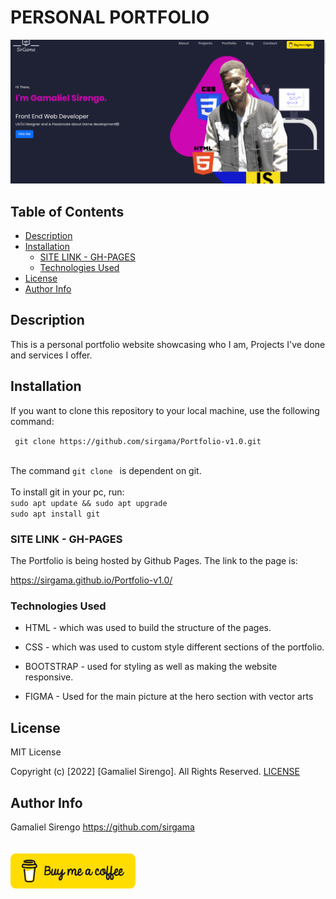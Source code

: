 # PERSONAL PORTFOLIO
<img  src="./images/coverportf.png">

 


## Table of Contents

  - [Description](#description)
  - [Installation](#installation)
    - [SITE LINK - GH-PAGES](#site-link---gh-pages)
    - [Technologies Used](#technologies-used)
  - [License](#license)
  - [Author Info](#author-info)

## Description
<p>This is a personal portfolio website showcasing who I am, Projects I've done and services I offer.</p>

## Installation
<p>If you want to clone this repository to your local machine, use the following command: </p>
<p><code> git clone https://github.com/sirgama/Portfolio-v1.0.git</code></p>
<br>The command <code>git clone </code> is dependent on git. <br>
<br>To install git in your pc, run:<br>
<code>sudo apt update && sudo apt upgrade</code><br>
<code>sudo apt install git</code>




### SITE LINK - GH-PAGES
The Portfolio is being hosted by Github Pages. The link to the page is:

<a href="https://sirgama.github.io/Portfolio-v1.0/">https://sirgama.github.io/Portfolio-v1.0/</a>

### Technologies Used
* HTML - which was used to build the structure of the pages.

* CSS - which was used to custom style different sections of the portfolio.

* BOOTSTRAP - used for styling as well as making the website responsive.
  
* FIGMA - Used for the main picture at the hero section with vector arts


## License

MIT License

Copyright (c) [2022] [Gamaliel Sirengo]. All Rights Reserved.
<a href="./LICENSE"> LICENSE</a>


## Author Info

Gamaliel Sirengo 
https://github.com/sirgama
<br><br><br><a class="nav-link tite" href="https://www.buymeacoffee.com/sirgamaliel"> <img class="img-fluid" src="./images/bmc-button.png" height="auto" width="200px" alt="sirgamaliel" ></a>